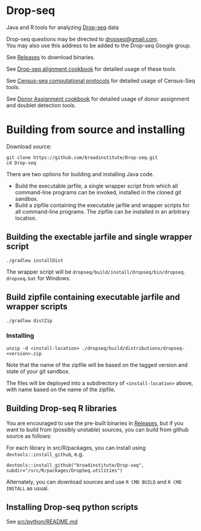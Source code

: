 # Drop-seq
Java and R tools for analyzing [Drop-seq](http://mccarrolllab.com/dropseq/) data

Drop-seq questions may be directed to [dropseq@gmail.com](mailto:dropseq@gmail.com).  
You may also use this address to be added to the Drop-seq Google group.

See [Releases](https://github.com/broadinstitute/Drop-seq/releases) to download binaries.

See [Drop-seq alignment cookbook](doc/Drop-seq_Alignment_Cookbook.pdf) for detailed usage of these tools.

See [Census-seq computational protocols](doc/Census-seq_Computational_Protcools.pdf) for detailed usage of Census-Seq tools.

See [Donor Assignment cookbook](doc/Donor_Assignment_Computational_Cookbook.pdf) for detailed usage of donor assignment and doublet detection tools.

# Building from source and installing

Download source:
```
git clone https://github.com/broadinstitute/Drop-seq.git 
cd Drop-seq
```

There are two options for building and installing Java code.  

- Build the executable jarfile, a single wrapper script from which all command-line programs can be invoked, installed in the cloned git sandbox.
- Build a zipfile containing the executable jarfile and wrapper scripts for all command-line programs.  The zipfile can be installed in an arbitrary location.

## Building the exectable jarfile and single wrapper script
`./gradlew installDist`

The wrapper script will be `dropseq/build/install/dropseq/bin/dropseq`.  `dropseq.bat` for Windows.
## Build zipfile containing executable jarfile and wrapper scripts
`./gradlew distZip`

### Installing
```
unzip -d <install-location> ./dropseq/build/distributions/dropseq-<version>.zip
```
Note that the name of the zipfile will be based on the tagged version and state of your git sandbox.

The files will be deployed into a subdirectory of `<install-location>` above, with name based on the name of the zipfile. 

## Building Drop-seq R libraries

You are encouraged to use the pre-built binaries in [Releases](https://github.com/broadinstitute/Drop-seq/releases), but 
if you want to build from (possibly unstable) sources, you can build from github source as follows:

For each library in src/R/packages, you can install using `devtools::install_github`, e.g.

```
devtools::install_github("broadinstitute/Drop-seq", subdir="/src/R/packages/DropSeq.utilities")  
```

Alternately, you can download sources and use `R CMD BUILD` and `R CMD INSTALL` as usual.

## Installing Drop-seq python scripts
See [src/python/README.md](src/python/README.md)

